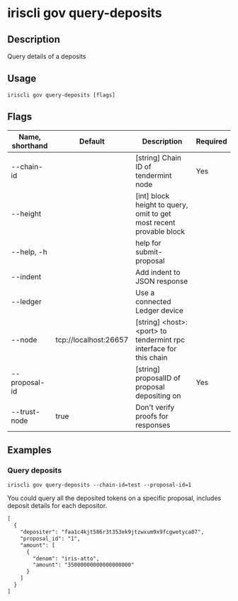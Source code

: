 # iriscli gov query-deposits

## Description

Query details of a deposits

## Usage

```
iriscli gov query-deposits [flags]
```

## Flags

| Name, shorthand | Default                    | Description                                                                                                                                          | Required |
| --------------- | -------------------------- | ---------------------------------------------------------------------------------------------------------------------------------------------------- | -------- |
| --chain-id      |                            | [string] Chain ID of tendermint node                                                                                                                 | Yes      |
| --height        |                            | [int] block height to query, omit to get most recent provable block                                                                                  |          |
| --help, -h      |                            | help for submit-proposal                                                                                                                             |          |
| --indent        |                            | Add indent to JSON response                                                                                                                          |          |
| --ledger        |                            | Use a connected Ledger device                                                                                                                        |          |
| --node          | tcp://localhost:26657      | [string] \<host>:\<port> to tendermint rpc interface for this chain                                                                                  |          |
| --proposal-id   |                            | [string] proposalID of proposal depositing on                                                                                                        | Yes      |
| --trust-node    | true                       | Don't verify proofs for responses                                                                                                                    |          |

## Examples

### Query deposits

```shell
iriscli gov query-deposits --chain-id=test --proposal-id=1
```

You could query all the deposited tokens on a specific proposal, includes deposit details for each depositor.

```txt
[
  {
    "depositer": "faa1c4kjt586r3t353ek9jtzwxum9x9fcgwetyca07",
    "proposal_id": "1",
    "amount": [
      {
        "denom": "iris-atto",
        "amount": "35000000000000000000"
      }
    ]
  }
]
```